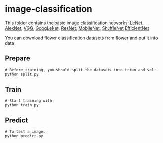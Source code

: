 # image-classification
This folder contains the basic image classification networks: [LeNet](https://github.com/Kyrie798/image-classification/tree/main/LeNet), [AlexNet](https://github.com/Kyrie798/image-classification/tree/main/LeNet), [VGG](https://github.com/Kyrie798/image-classification/tree/main/VGG), [GoogLeNet](https://github.com/Kyrie798/image-classification/tree/main/GoogLeNet), [ResNet](https://github.com/Kyrie798/image-classification/tree/main/ResNet), [MobileNet](https://github.com/Kyrie798/image-classification/tree/main/MobileNet), [ShuffleNet](https://github.com/Kyrie798/image-classification/tree/main/ShuffleNet)
[EfficientNet](https://github.com/Kyrie798/image-classification/tree/main/EfficientNet)

You can download flower classification datasets from [flower](https://storage.googleapis.com/download.tensorflow.org/example_images/flower_photos.tgz) and put it into data  

## Prepare
```
# Before training, you should split the datasets into trian and val:
python split.py
```
## Train
```
# Start training with: 
python train.py
```

## Predict
```
# To test a image: 
python predict.py
```

